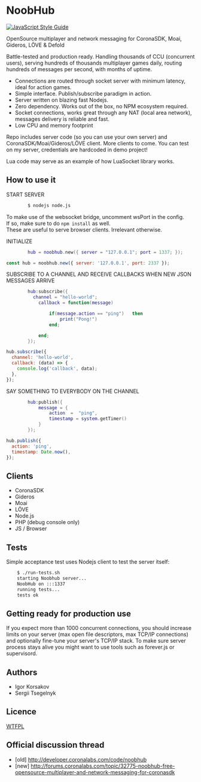 # NoobHub

[![JavaScript Style Guide](https://img.shields.io/badge/code%20style-standard-brightgreen.svg)](http://standardjs.com/)

OpenSource multiplayer and network messaging for CoronaSDK, Moai, Gideros, LÖVE & Defold

Battle-tested and production ready. Handling thousands of CCU (concurrent users), serving hundreds of thousands multiplayer games daily, routing hundreds of messages per second, with months of uptime.

- Connections are routed through socket server with minimum latency, ideal for action games.
- Simple interface. Publish/subscribe paradigm in action.
- Server written on blazing fast Nodejs.
- Zero dependency. Works out of the box, no NPM ecosystem required.
- Socket connections, works great through any NAT (local area network), messages delivery is reliable and fast.
- Low CPU and memory footprint

Repo includes server code (so you can use your own server) and CoronaSDK/Moai/Gideros/LÖVE client. More clients to come.
You can test on my server, credentials are hardcoded in demo project!

Lua code may serve as an example of how LuaSocket library works.

## How to use it

START SERVER

```bash
        $ nodejs node.js
```

To make use of the websocket bridge, uncomment wsPort in the config.  
If so, make sure to do `npm install` as well.  
These are useful to serve browser clients. Irrelevant otherwise.

INITIALIZE

```lua
        hub = noobhub.new({ server = "127.0.0.1"; port = 1337; });
```

```js
const hub = noobhub.new({ server: '127.0.0.1', port: 2337 });
```

SUBSCRIBE TO A CHANNEL AND RECEIVE CALLBACKS WHEN NEW JSON MESSAGES ARRIVE

```lua
        hub:subscribe({
          channel = "hello-world";
        	callback = function(message)

        		if(message.action == "ping")   then
        			print("Pong!")
        		end;

        	end;
        });
```

```js
hub.subscribe({
  channel: 'hello-world',
  callback: (data) => {
    console.log('callback', data);
  },
});
```

SAY SOMETHING TO EVERYBODY ON THE CHANNEL

```lua
        hub:publish({
            message = {
                action  =  "ping",
                timestamp = system.getTimer()
            }
        });
```

```js
hub.publish({
  action: 'ping',
  timestamp: Date.now(),
});
```

## Clients

- CoronaSDK
- Gideros
- Moai
- LÖVE
- Node.js
- PHP (debug console only)
- JS / Browser

## Tests

Simple acceptance test uses Nodejs client to test the server itself:

```bash
    $ ./run-tests.sh
    starting Noobhub server...
    NoobHub on :::1337
    running tests...
    tests ok
```

## Getting ready for production use

If you expect more than 1000 concurrent connections, you should increase limits on your server (max open file descriptors,
max TCP/IP connections) and optionally fine-tune your server's TCP/IP stack.
To make sure server process stays alive you might want to use tools such as forever.js or supervisord.

## Authors

- Igor Korsakov
- Sergii Tsegelnyk

## Licence

[WTFPL](http://www.wtfpl.net/txt/copying/)

## Official discussion thread

- [old] http://developer.coronalabs.com/code/noobhub
- [new] http://forums.coronalabs.com/topic/32775-noobhub-free-opensource-multiplayer-and-network-messaging-for-coronasdk
